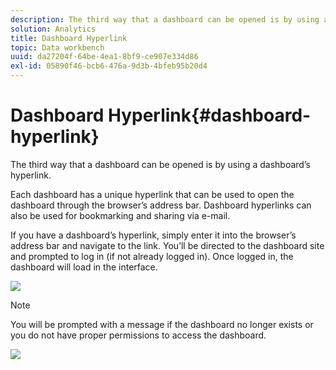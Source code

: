 ```yaml
---
description: The third way that a dashboard can be opened is by using a dashboard’s hyperlink.
solution: Analytics
title: Dashboard Hyperlink
topic: Data workbench
uuid: da27204f-64be-4ea1-8bf9-ce907e334d86
exl-id: 05890f46-bcb6-476a-9d3b-4bfeb95b20d4
---
```

# Dashboard Hyperlink{#dashboard-hyperlink}

The third way that a dashboard can be opened is by using a dashboard’s hyperlink.

Each dashboard has a unique hyperlink that can be used to open the dashboard through the browser’s address bar. Dashboard hyperlinks can also be used for bookmarking and sharing via e-mail.

If you have a dashboard’s hyperlink, simply enter it into the browser’s address bar and navigate to the link. You’ll be directed to the dashboard site and prompted to log in (if not already logged in). Once logged in, the dashboard will load in the interface.

![](assets/db_hyperlink.png)

>[!NOTE]
>
>You will be prompted with a message if the dashboard no longer exists or you do not have proper permissions to access the dashboard.

![](assets/db_hyperlink2.png)
